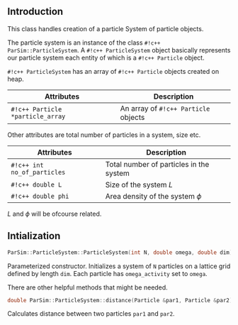 ## Introduction
This class handles creation of a particle System of particle objects.

The particle system is an instance of the class `#!c++ ParSim::ParticleSystem`. A `#!c++ ParticleSystem` object basically
represents our particle system each entity of which is a `#!c++ Particle` object. 

`#!c++ ParticleSystem` has an array of `#!c++ Particle` objects created on heap.

| Attributes      | Description                          |
| ----------- | ------------------------------------ |
| `#!c++ Particle *particle_array`       | An array of `#!c++ Particle` objects |

Other attributes are total number of particles in a system, size etc.

| Attributes      | Description                          |
| ----------- | ------------------------------------ |
| `#!c++ int no_of_particles`       | Total number of particles in the system |
| `#!c++ double L`       | Size of the system $L$ |
| `#!c++ double phi`       | Area density of the system $\phi$|

$L$ and $\phi$ will be ofcourse related.

## Intialization


``` c++ 
ParSim::ParticleSystem::ParticleSystem(int N, double omega, double dim)
```
Parameterized constructor. Initializes a system of `N` particles on a lattice grid defined by length `dim`. 
Each particle has `omega_activity` set to `omega`.

There are other helpful methods that might be needed.

``` c++ 
double ParSim::ParticleSystem::distance(Particle &par1, Particle &par2)
```
Calculates distance between two particles `par1` and `par2`.
